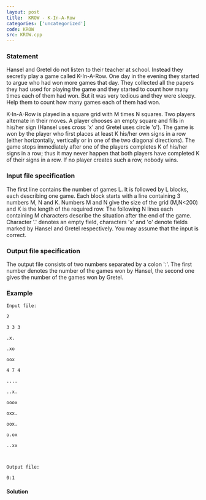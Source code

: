 ```yaml
---
layout: post
title:  KROW - K-In-A-Row
categories: ['uncategorized']
code: KROW
src: KROW.cpp
---
```


### **Statement**

Hansel and Gretel do not listen to their teacher at school. Instead they
secretly play a game called K-In-A-Row. One day in the evening they started to
argue who had won more games that day. They collected all the papers they had
used for playing the game and they started to count how many times each of
them had won. But it was very tedious and they were sleepy. Help them to count
how many games each of them had won.

K-In-A-Row is played in a square grid with M times N squares. Two players
alternate in their moves. A player chooses an empty square and fills in
his/her sign (Hansel uses cross 'x' and Gretel uses circle 'o'). The game is
won by the player who first places at least K his/her own signs in a row
(either horizontally, vertically or in one of the two diagonal directions).
The game stops immediately after one of the players completes K of his/her
signs in a row; thus it may never happen that both players have completed K of
their signs in a row. If no player creates such a row, nobody wins.

### Input file specification

The first line contains the number of games L. It is followed by L blocks,
each describing one game. Each block starts with a line containing 3 numbers
M, N and K. Numbers M and N give the size of the grid (M,N<200) and K is the
length of the required row. The following N lines each containing M characters
describe the situation after the end of the game. Character '.' denotes an
empty field, characters 'x' and 'o' denote fields marked by Hansel and Gretel
respectively. You may assume that the input is correct.

### Output file specification

The output file consists of two numbers separated by a colon ':'. The first
number denotes the number of the games won by Hansel, the second one gives the
number of the games won by Gretel.

### Example

    
    
    Input file:
    2
    3 3 3
    .x.
    .xo
    oox
    4 7 4
    ....
    ..x.
    ooox
    oxx.
    oox.
    o.ox
    ..xx
    
    Output file:
    0:1
    



#### **Solution**



